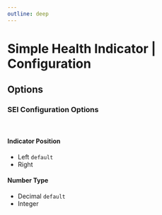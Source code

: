 ```yaml
---
outline: deep
---
```


# Simple Health Indicator | Configuration

## Options

<div class="configuration-group">

### SEI Configuration Options

</div>

<br>

<div class="configuration-option">

#### Indicator Position

</div>

- Left `default`
- Right

<div class="configuration-option">

#### Number Type

</div>

- Decimal `default`
- Integer
